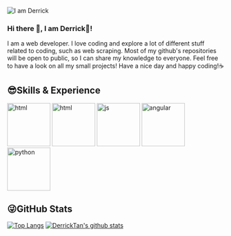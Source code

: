 ![I am Derrick](https://github.com/Derrick-Tan-D-WEBDEV/Derrick-Tan-D-WEBDEV/blob/main/profile%20banner.gif)

### Hi there 👋, I am Derrick🐯!
I am a web developer. I love coding and explore a lot of different stuff related to coding, such as web scraping.
Most of my github's repositories will be open to public, so I can share my knowledge to everyone.
Feel free to have a look on all my small projects!
Have a nice day and happy coding!☕

## 😎Skills & Experience
<p float="left">
  <img src="https://www.flaticon.com/svg/vstatic/svg/1051/1051277.svg?token=exp=1610548723~hmac=a7c3a42470a0d84b1b6e6d8ece3edf68" width="100" alt="html">
  <img src="https://www.flaticon.com/svg/vstatic/svg/732/732190.svg?token=exp=1610548762~hmac=e22daeff166e19803c81464914517542" width="100" alt="html">
  <img src="https://upload.wikimedia.org/wikipedia/commons/6/6a/JavaScript-logo.png" width="100" alt="js">
  <img src="https://brandslogos.com/wp-content/uploads/thumbs/angular-logo-vector.svg" width="100" alt="angular">
  <img src="https://cdn3.iconfinder.com/data/icons/logos-and-brands-adobe/512/267_Python-512.png" width="100" alt="python">
</p>

## 😜GitHub Stats
[![Top Langs](https://github-readme-stats.vercel.app/api/top-langs/?username=Derrick-Tan-D-WEBDEV)](https://github.com/anuraghazra/github-readme-stats)
[![DerrickTan's github stats](https://github-readme-stats.vercel.app/api?username=Derrick-Tan-D-WEBDEV&show_icons=true&theme=dark)](https://github.com/anuraghazra/github-readme-stats)
<!--
**Derrick-Tan-D-WEBDEV/Derrick-Tan-D-WEBDEV** is a ✨ _special_ ✨ repository because its `README.md` (this file) appears on your GitHub profile.

Here are some ideas to get you started:

- 🔭 I’m currently working on ...
- 🌱 I’m currently learning ...
- 👯 I’m looking to collaborate on ...
- 🤔 I’m looking for help with ...
- 💬 Ask me about ...
- 📫 How to reach me: ...
- 😄 Pronouns: ...
- ⚡ Fun fact: ...
-->
